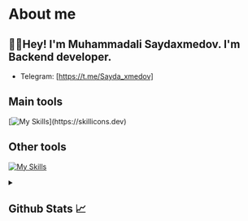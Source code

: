 # About me
<p><h2>👋🏻Hey! I'm Muhammadali Saydaxmedov. I'm Backend developer.</h2></p>

- Telegram:                           [https://t.me/Sayda_xmedov]
## Main tools
[![My Skills](https://skillicons.dev/icons?i=c,python,django,html,css,)](https://skillicons.dev)

## Other tools
[![My Skills](https://skillicons.dev/icons?i=git,github,vscode,pycharm,postman)](https://skillicons.dev)

<details>
  <summary><b><h2>Github Stats 📈 <h2></b></summary>
  <a href="https://github.com/Saydaxmedovmuhmmadali">
    <p align="left">
      <img src="https://github-profile-summary-cards.vercel.app/api/cards/profile-details?username=Saydaxmedovmuhmmadali&theme=github_dark">
      <img align="left" src="https://github-profile-summary-cards.vercel.app/api/cards/stats?username=Saydaxmedovmuhmmadali&theme=github_dark">
      <img align="left" src="https://github-profile-summary-cards.vercel.app/api/cards/productive-time?username=Saydaxmedovmuhmmadali&theme=github_dark&utcOffset=5"><br>
    </p>
  </a> 
</details>
